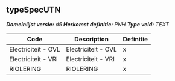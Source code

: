 ﻿## typeSpecUTN

*__Domeinlijst versie:__ d5*
*__Herkomst definitie:__ PNH*
*__Type veld:__ TEXT*

|__Code__ |__Description__ |__Definitie__	|
|	---	|	---	|   ---	| 
| Electriciteit - OVL | Electriciteit - OVL | x |
| Electriciteit - VRI | Electriciteit - VRI | x |
| RIOLERING | RIOLERING | x |
